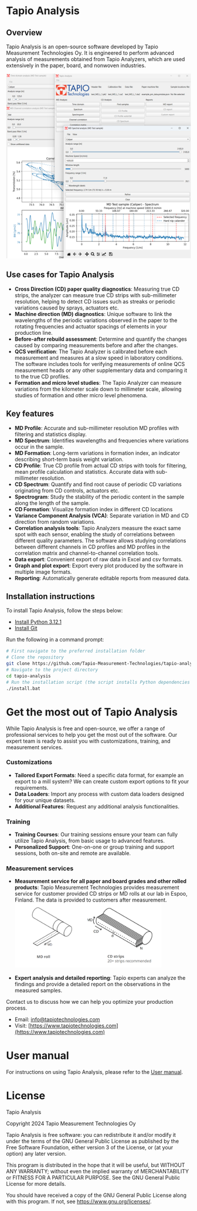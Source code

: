 # Tapio Analysis

## Overview
Tapio Analysis is an open-source software developed by Tapio Measurement Technologies Oy. It is engineered to perform advanced analysis of measurements obtained from Tapio Analyzers, which are used extensively in the paper, board, and nonwoven industries.

![Tapio Analysis](tapio-analysis-screenshot.png)

## Use cases for Tapio Analysis
- **Cross Direction (CD) paper quality diagnostics**: Measuring true CD strips, the analyzer can measure true CD strips with sub-millimeter resolution, helping to detect CD issues such as streaks or periodic variations caused by sprays, actuators etc.
- **Machine direction (MD) diagnostics**: Unique software to link the wavelengths of the periodic variations observed in the paper to the rotating frequencies and actuator spacings of elements in your production line.
- **Before-after rebuild assessment**: Determine and quantify the changes caused by comparing measurements before and after the changes.
- **QCS verification**:  The Tapio Analyzer is calibrated before each measurement and measures at a slow speed in laboratory conditions. The software includes tools for verifying measurements of online QCS measurement heads or any other supplementary data and comparing it to the true CD profiles.
- **Formation and micro level studies**:  The Tapio Analyzer can measure variations from the kilometer scale down to millimeter scale, allowing studies of formation and other micro level phenomena.

## Key features

- **MD Profile**: Accurate and sub-millimeter resolution MD profiles with filtering and statistics display.
- **MD Spectrum**: Identifies wavelengths and frequencies where variations occur in the sample.
- **MD Formation**: Long-term variations in formation index, an indicator describing short-term basis weight variation.
- **CD Profile**: True CD profile from actual CD strips with tools for filtering, mean profile calculation and statistics. Accurate data with sub-millimeter resolution.
- **CD Spectrum**: Quantify and find root cause of periodic CD variations originating from CD controls, actuators etc.
- **Spectrogram**: Study the stability of the periodic content in the sample along the length of the sample.
- **CD Formation**: Visualize formation index in different CD locations
- **Variance Component Analysis (VCA)**: Separate variation in MD and CD direction from random variations.
- **Correlation analysis tools**: Tapio Analyzers measure the exact same spot with each sensor, enabling the study of correlations between different quality parameters. The software allows studying correlations between different channels in CD profiles and MD profiles in the correlation matrix and channel-to-channel correlation tools.
- **Data export**: Convenient export of raw data in Excel and csv formats.
- **Graph and plot export**: Export every plot produced by the software in multiple image formats.
- **Reporting**: Automatically generate editable reports from measured data.

## Installation instructions
To install Tapio Analysis, follow the steps below:

- [Install Python 3.12.1](https://www.python.org/downloads/release/python-3121/)
- [Install Git](https://git-scm.com/)


Run the following in a command prompt:
```bash
# First navigate to the preferred installation folder
# Clone the repository
git clone https://github.com/Tapio-Measurement-Technologies/tapio-analysis
# Navigate to the project directory
cd tapio-analysis
# Run the installation script (the script installs Python dependencies in a virtualenv, creates local settings, a launch script and a shortcut)
./install.bat
```

# Get the most out of Tapio Analysis
While Tapio Analysis is free and open-source, we offer a range of professional services to help you get the most out of the software. Our expert team is ready to assist you with customizations, training, and measurement services.

### Customizations
- **Tailored Export Formats**: Need a specific data format, for example an export to a mill system? We can create custom export options to fit your requirements.
- **Data Loaders**: Import any process with custom data loaders designed for your unique datasets.
- **Additional Features**: Request any additional analysis functionalities.

### Training
- **Training Courses**: Our training sessions ensure your team can fully utilize Tapio Analysis, from basic usage to advanced features.
- **Personalized Support**: One-on-one or group training and support sessions, both on-site and remote are available.

### Measurement services
- **Measurement service for all paper and board grades and other rolled products**: Tapio Measurement Technologies provides measurement service for customer provided CD strips or MD rolls at our lab in Espoo, Finland. The data is provided to customers after measurement. <br><img src="tapio-cd-md-samples.png" alt="Tapio Measurement from CD strips or MD rolls" width="400"><br><small></small><br>
- **Expert analysis and detailed reporting**: Tapio experts can analyze the findings and provide a detailed report on the observations in the measured samples.

Contact us to discuss how we can help you optimize your production process.
- Email: [info@tapiotechnologies.com](mailto:info@tapiotechnologies.com)
- Visit: [https://www.tapiotechnologies.com](https://www.tapiotechnologies.com)


# User manual
For instructions on using Tapio Analysis, please refer to the [User manual](docs/tapio_analysis_manual.md).


# License
Tapio Analysis

Copyright 2024 Tapio Measurement Technologies Oy

Tapio Analysis is free software: you can redistribute it and/or modify it under the terms of the GNU General Public License as published by the Free Software Foundation, either version 3 of the License, or (at your option) any later version.

This program is distributed in the hope that it will be useful, but WITHOUT ANY WARRANTY; without even the implied warranty of MERCHANTABILITY or FITNESS FOR A PARTICULAR PURPOSE. See the GNU General Public License for more details.

You should have received a copy of the GNU General Public License along with this program. If not, see <https://www.gnu.org/licenses/>.


